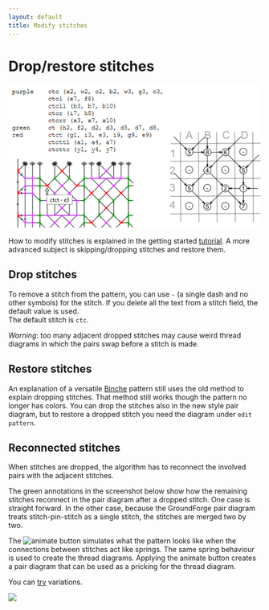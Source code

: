 ```yaml
---
layout: default
title: Modify stitches
---
```


Drop/restore stitches
=======================

![](images/legend-and-ids.png)

How to modify stitches is explained in the getting started [tutorial](../#modify-stitches).
A more advanced subject is skipping/dropping stitches and restore them.

Drop stitches
-------------
To remove a stitch from the pattern, you can use `-` (a single dash and no other symbols) for the stitch.
If you delete all the text from a stitch field, the default value is used.  
The default stitch is `ctc`.

_Warning_: too many adjacent dropped stitches may cause weird thread diagrams
in which the pairs swap before a stitch is made.

Restore stitches
-------------
An explanation of a versatile [Binche](Binche) pattern still uses the old method to explain dropping stitches.
That method still works though the pattern no longer has colors.
You can drop the stitches also in the new style pair diagram,
but to restore a dropped stitch you need the diagram under `edit pattern`.

Reconnected stitches
--------------------
When stitches are dropped, the algorithm has to reconnect the involved pairs with the adjacent stitches.

The green annotations in the screenshot below show how the remaining stitches reconnect in the pair diagram after a dropped stitch.
One case is straight forward. In the other case, because the GroundForge pair diagram treats stitch-pin-stitch as a single stitch, the stitches are merged two by two.

The ![animate](/GroundForge/images/animate.png) button simulates what the pattern looks like when the connections between stitches act like springs.
The same spring behaviour is used to create the thread diagrams.  Applying the animate button creates a pair diagram that can be used as a pricking for the thread diagram. 

You can [try](/GroundForge/tiles?patchWidth=12&patchHeight=13&g1=ctct&e1=ctct&c1=ctct&a1=ctct&f2=ctct&b2=-&g3=ctct&e3=ctct&c3=ctct&a3=ctct&h4=ctct&f4=-&d4=ctct&b4=ctct&g5=ctct&e5=ctct&c5=ctct&a5=ctct&f6=ctct&b6=ctct&g7=ctct&e7=ctct&c7=ctct&a7=ctct&h8=ctct&f8=ctct&d8=ctct&b8=ctct&tile=5-5-5-5-,-5---5--,B-C-B-C-,-5-5-5-5,5-5-5-5-,-5---5--,B-C-B-C-,-5-5-5-5,&footsideStitch=tctct&tileStitch=ctct&headsideStitch=tctct&shiftColsSW=0&shiftRowsSW=8&shiftColsSE=8&shiftRowsSE=8)
variations.

![](images/ignore-stitches.png)

